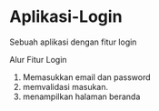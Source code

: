 # Aplikasi-Login
Sebuah aplikasi dengan fitur login

Alur Fitur Login
1. Memasukkan email dan password
2. memvalidasi masukan.
3. menampilkan halaman  beranda
